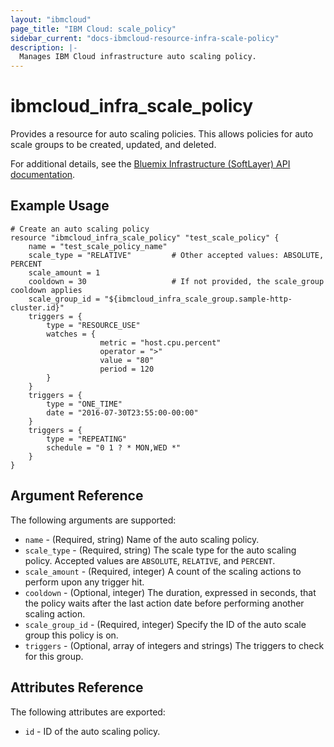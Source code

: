 ```yaml
---
layout: "ibmcloud"
page_title: "IBM Cloud: scale_policy"
sidebar_current: "docs-ibmcloud-resource-infra-scale-policy"
description: |-
  Manages IBM Cloud infrastructure auto scaling policy.
---
```


#  ibmcloud\_infra_scale_policy

Provides a resource for auto scaling policies. This allows policies for auto scale groups to be created, updated, and deleted.

For additional details, see the [Bluemix Infrastructure (SoftLayer) API documentation](http://sldn.softlayer.com/reference/datatypes/SoftLayer_Scale_Policy).

## Example Usage

```hcl
# Create an auto scaling policy
resource "ibmcloud_infra_scale_policy" "test_scale_policy" {
    name = "test_scale_policy_name"
    scale_type = "RELATIVE"         # Other accepted values: ABSOLUTE, PERCENT
    scale_amount = 1
    cooldown = 30                   # If not provided, the scale_group cooldown applies
    scale_group_id = "${ibmcloud_infra_scale_group.sample-http-cluster.id}"
    triggers = {
        type = "RESOURCE_USE"
        watches = {
                    metric = "host.cpu.percent"
                    operator = ">"
                    value = "80"
                    period = 120
        }
    }
    triggers = {
        type = "ONE_TIME"
        date = "2016-07-30T23:55:00-00:00"
    }
    triggers = {
        type = "REPEATING"
        schedule = "0 1 ? * MON,WED *"
    }
}
```

## Argument Reference

The following arguments are supported:

* `name` - (Required, string) Name of the auto scaling policy.
* `scale_type` - (Required, string) The scale type for the auto scaling policy. Accepted values are `ABSOLUTE`, `RELATIVE`, and `PERCENT`.
* `scale_amount` - (Required, integer) A count of the scaling actions to perform upon any trigger hit.
* `cooldown` - (Optional, integer) The duration, expressed in seconds, that the policy waits after the last action date before performing another scaling action.
* `scale_group_id` - (Required, integer) Specify the ID of the auto scale group this policy is on.
* `triggers` - (Optional, array of integers and strings) The triggers to check for this group.

## Attributes Reference

The following attributes are exported:

* `id` - ID of the auto scaling policy.
